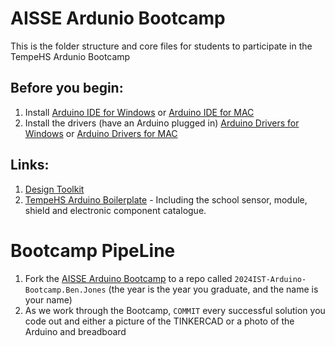 # AISSE Ardunio Bootcamp
This is the folder structure and core files for students to participate in the TempeHS Ardunio Bootcamp

## Before you begin:
  1. Install [Arduino IDE for Windows](https://drive.google.com/file/d/1ha-3JTMwprRaKoNczq-eIYs7LrxqR_wl/view?usp=drive_link) or [Arduino IDE for MAC](https://drive.google.com/file/d/1hbWTW9vQ1C1OLoO4T3Ryvpsaqmj3jIQ2/view?usp=drive_link)
  2. Install the drivers (have an Arduino plugged in) [Arduino Drivers for Windows](https://drive.google.com/file/d/1N4CTs-A-gCkxT95O66jF0c6Au0xf9ItV/view?usp=drive_link) or [Arduino Drivers for MAC](https://drive.google.com/file/d/1N8Lot8dtUUb35Mb_IGzqSXzwtOSGLidK/view?usp=drive_link)

## Links:
1. [Design Toolkit](https://tempehs.github.io/designToolKit/)
2. [TempeHS Arduino Boilerplate](https://github.com/TempeHS/TempeHS_Ardunio_Boilerplate) - Including the school sensor, module, shield and electronic component catalogue.

# Bootcamp PipeLine
1. Fork the [AISSE Arduino Bootcamp](https://github.com/TempeHS/TempeHS_Ardunio_Bootcamp) to a repo called `2024IST-Arduino-Bootcamp.Ben.Jones` (the year is the year you graduate, and the name is your name)
2. As we work through the Bootcamp, `COMMIT` every successful solution you code out and either a picture of the TINKERCAD or a photo of the Arduino and breadboard
